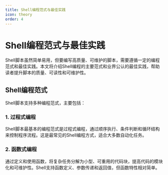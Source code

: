 ```yaml
---
title: Shell编程范式与最佳实践
icon: theory
order: 4
---
```


# Shell编程范式与最佳实践

Shell脚本虽然简单易用，但要编写高质量、可维护的脚本，需要遵循一定的编程范式和最佳实践。本文将介绍Shell编程的主要范式和业界公认的最佳实践，帮助读者提升脚本的质量、可读性和可维护性。

## Shell编程范式

Shell脚本支持多种编程范式，主要包括：

### 1. 过程式编程

Shell脚本最基本的编程范式是过程式编程，通过顺序执行、条件判断和循环结构来控制程序流程。这是最常见的Shell编程方式，适合大多数自动化任务。

### 2. 函数式编程

通过定义和使用函数，将复杂任务分解为小型、可重用的代码块，提高代码的模块化和可维护性。Shell支持函数定义、参数传递和返回值，但函数特性相对简单。
